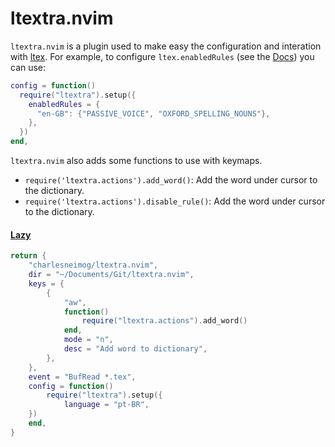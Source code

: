# ltextra.nvim

`ltextra.nvim` is a plugin used to make easy the configuration and interation with [ltex](https://valentjn.github.io/ltex/settings.html). For example, to configure `ltex.enabledRules` (see the [Docs](https://valentjn.github.io/ltex/settings.html#ltexenabledrules)) you can use:

```lua
config = function()
  require("ltextra").setup({
    enabledRules = {
      "en-GB": {"PASSIVE_VOICE", "OXFORD_SPELLING_NOUNS"},
    },
  })
end,
```

`ltextra.nvim` also adds some functions to use with keymaps.

- `require('ltextra.actions').add_word()`: Add the word under cursor to the dictionary.
- `require('ltextra.actions').disable_rule()`: Add the word under cursor to the dictionary.

#### [Lazy](https://github.com/folke/lazy.nvim)

```lua
return {
  	"charlesneimog/ltextra.nvim",
  	dir = "~/Documents/Git/ltextra.nvim",
	keys = {
		{
			"aw",
			function()
				require("ltextra.actions").add_word()
			end,
			mode = "n",
			desc = "Add word to dictionary",
		},
	},
	event = "BufRead *.tex",
	config = function()
		require("ltextra").setup({
			language = "pt-BR",
	})
	end,
}
```
